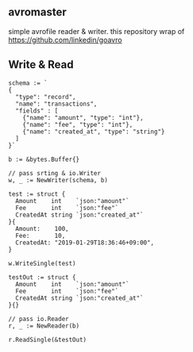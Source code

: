 ## avromaster

simple avrofile reader & writer. this repository wrap of https://github.com/linkedin/goavro

## Write & Read

```
schema := `
{
  "type": "record",
  "name": "transactions",
  "fields" : [
    {"name": "amount", "type": "int"},
    {"name": "fee", "type": "int"},
    {"name": "created_at", "type": "string"}
  ]
}`

b := &bytes.Buffer{}

// pass srting & io.Writer 
w, _ := NewWriter(schema, b)

test := struct {
  Amount    int    `json:"amount"`
  Fee       int    `json:"fee"`
  CreatedAt string `json:"created_at"`
}{
  Amount:    100,
  Fee:       10,
  CreatedAt: "2019-01-29T18:36:46+09:00",
}

w.WriteSingle(test)

testOut := struct {
  Amount    int    `json:"amount"`
  Fee       int    `json:"fee"`
  CreatedAt string `json:"created_at"`
}{}

// pass io.Reader
r, _ := NewReader(b)

r.ReadSingle(&testOut)

```
